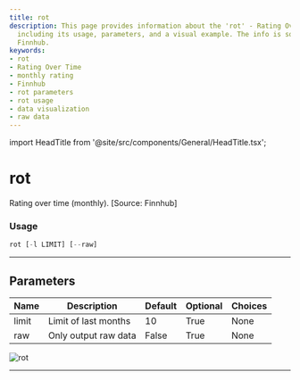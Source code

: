 ```yaml
---
title: rot
description: This page provides information about the 'rot' - Rating Over Time (monthly),
  including its usage, parameters, and a visual example. The info is sourced from
  Finnhub.
keywords:
- rot
- Rating Over Time
- monthly rating
- Finnhub
- rot parameters
- rot usage
- data visualization
- raw data
---
```


import HeadTitle from '@site/src/components/General/HeadTitle.tsx';

<HeadTitle title="rot - Dd - Stocks - Reference | OpenBB Terminal Docs" />

# rot

Rating over time (monthly). [Source: Finnhub]

### Usage

```python
rot [-l LIMIT] [--raw]
```

---

## Parameters

| Name | Description | Default | Optional | Choices |
| ---- | ----------- | ------- | -------- | ------- |
| limit | Limit of last months | 10 | True | None |
| raw | Only output raw data | False | True | None |

![rot](https://user-images.githubusercontent.com/46355364/154236600-5e3c68b6-5fda-4140-8ae2-360389399cd2.png)

---
